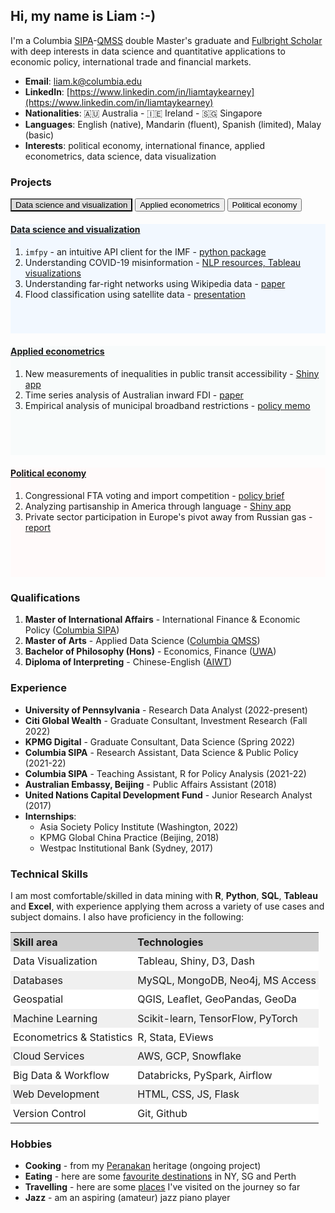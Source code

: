 ## Hi, my name is Liam :-)

I'm a Columbia [SIPA](https://www.sipa.columbia.edu/)-[QMSS](https://www.qmss.columbia.edu/) double Master's graduate and [Fulbright Scholar](https://www.fulbright.org.au/scholarships/anne-wexler-australian/) with deep interests in data science and quantitative applications to economic policy, international trade and financial markets.

- **Email**: [liam.k@columbia.edu](mailto:liam.k@columbia.edu)
- **LinkedIn**: [https://www.linkedin.com/in/liamtaykearney](https://www.linkedin.com/in/liamtaykearney)
- **Nationalities**: 🇦🇺 Australia - 🇮🇪 Ireland - 🇸🇬 Singapore
- **Languages**: English (native), Mandarin (fluent), Spanish (limited), Malay (basic)
- **Interests**: political economy, international finance, applied econometrics, data science, data visualization



### Projects

<head>
    <style>
        .tab-btn.active {
            background-color: #ddd;
            color: black;
        }
    </style>
</head>
<div class="tabs">
  <button id="defaultOpen" class="tab-btn active" onclick="openTab(event, 'Data science and visualization')">Data science and visualization</button>
  <button class="tab-btn" onclick="openTab(event, 'Applied econometrics')">Applied econometrics</button>
  <button class="tab-btn" onclick="openTab(event, 'Political economy')">Political economy</button>
</div>
<div id="Data science and visualization" class="tab-content" style="min-height:175px; margin-top: 20px; background-color: #f2f8ff; margin-bottom:20px;">
  <h4><u>Data science and visualization</u></h4>
  <ol>
    <li><code>imfpy</code> - an intuitive API client for the IMF - <a href="pages/imfpy.html">python package</a></li>
    <li>Understanding COVID-19 misinformation - <a href="pages/covid_misinfo.html">NLP resources, Tableau visualizations</a></li>
    <li>Understanding far-right networks using Wikipedia data - <a href="pages/wikihate.html">paper</a></li>
    <li>Flood classification using satellite data - <a href="pages/floodai.html">presentation</a></li>
  </ol>
</div>
<div id="Applied econometrics" class="tab-content" style="min-height:175px; margin-top: 20px; background-color: #f8fbfb; margin-bottom:20px;">
    <h4><u>Applied econometrics</u></h4>
  <ol>
<li>New measurements of inequalities in public transit accessibility - <a href="https://ltk2118.shinyapps.io/nyc-transit/">Shiny app</a></li>
    <li>Time series analysis of Australian inward FDI - <a href="pages/fdi.html">paper</a></li>
    <li>Empirical analysis of municipal broadband restrictions - <a href="pages/broadband.html">policy memo</a></li>
  </ol>
</div>
<div id="Political economy" class="tab-content" style="min-height:175px; margin-top: 20px; background-color: #fffafa; margin-bottom:20px;">
    <h4><u>Political economy</u></h4>
  <ol>
    <li>Congressional FTA voting and import competition - <a href="pages/congress_trade.html">policy brief</a></li>
    <li>Analyzing partisanship in America through language - <a href="https://newsapp-for-newsroom.shinyapps.io/partisanship-in-america/">Shiny app</a></li>
    <li>Private sector participation in Europe's pivot away from Russian gas - <a href="pages/citi.html">report</a></li>
  </ol>
</div>
<script>
  function openTab(evt, tabName) {
    var i, tabcontent, tablinks;
    tabcontent = document.getElementsByClassName("tab-content");
    for (i = 0; i < tabcontent.length; i++) {
      tabcontent[i].style.display = "none";
    }
    tablinks = document.getElementsByClassName("tab-btn");
    for (i = 0; i < tablinks.length; i++) {
      tablinks[i].className = tablinks[i].className.replace(" active", "");
    }
    document.getElementById(tabName).style.display = "block";
    evt.currentTarget.className += " active";
  }
  // Get the element with id="defaultOpen" and click on it
  document.getElementById("defaultOpen").click();
</script>


### Qualifications

1. **Master of International Affairs** - International Finance & Economic Policy ([Columbia SIPA](https://www.sipa.columbia.edu/))
2. **Master of Arts** - Applied Data Science ([Columbia QMSS](https://www.qmss.columbia.edu/))
3. **Bachelor of Philosophy (Hons)** - Economics, Finance ([UWA](https://www.uwa.edu.au/study/courses/bachelor-of-philosophy))
4. **Diploma of Interpreting** - Chinese-English ([AIWT](https://www.aiwt.edu.au/courses/psp50916-diploma-of-interpreting-lote-english/))




### Experience

- **University of Pennsylvania** - Research Data Analyst (2022-present)
- **Citi Global Wealth** - Graduate Consultant, Investment Research (Fall 2022)
- **KPMG Digital** - Graduate Consultant, Data Science (Spring 2022)
- **Columbia SIPA** - Research Assistant, Data Science & Public Policy (2021-22)
- **Columbia SIPA** - Teaching Assistant, R for Policy Analysis (2021-22)
- **Australian Embassy, Beijing** - Public Affairs Assistant (2018)
- **United Nations Capital Development Fund** - Junior Research Analyst (2017)
- **Internships**:
    - Asia Society Policy Institute (Washington, 2022)
    - KPMG Global China Practice (Beijing, 2018)
    - Westpac Institutional Bank (Sydney, 2017)



### Technical Skills

I am most comfortable/skilled in data mining with **R**, **Python**, **SQL**, **Tableau** and  **Excel**, with experience applying them across a variety of use cases and subject domains. I also have proficiency in the following:

<table style="width: 100%; border-collapse: collapse;">
  <tr style="line-height: 1.4; background-color: #d0d0d0;">
    <th style="text-align: left; padding: 4px;">Skill area</th>
    <th style="text-align: left; padding: 4px;">Technologies</th>
  </tr>
  <tr style="line-height: 1.4; background-color: #ffffff;">
    <td style="padding: 4px;">Data Visualization</td>
    <td style="padding: 4px;">Tableau, Shiny, D3, Dash</td>
  </tr>
  <tr style="line-height: 1.4; background-color: #f0f0f0;">
    <td style="padding: 4px;">Databases</td>
    <td style="padding: 4px;">MySQL, MongoDB, Neo4j, MS Access</td>
  </tr>
  <tr style="line-height: 1.4; background-color: #ffffff;">
    <td style="padding: 4px;">Geospatial</td>
    <td style="padding: 4px;">QGIS, Leaflet, GeoPandas, GeoDa</td>
  </tr>
  <tr style="line-height: 1.4; background-color: #f0f0f0;">
    <td style="padding: 4px;">Machine Learning</td>
    <td style="padding: 4px;">Scikit-learn, TensorFlow, PyTorch</td>
  </tr>
  <tr style="line-height: 1.4; background-color: #ffffff;">
    <td style="padding: 4px;">Econometrics & Statistics</td>
    <td style="padding: 4px;">R, Stata, EViews</td>
  </tr>
  <tr style="line-height: 1.4; background-color: #f0f0f0;">
    <td style="padding: 4px;">Cloud Services</td>
    <td style="padding: 4px;">AWS, GCP, Snowflake</td>
  </tr>
  <tr style="line-height: 1.4; background-color: #ffffff;">
    <td style="padding: 4px;">Big Data & Workflow</td>
    <td style="padding: 4px;">Databricks, PySpark, Airflow</td>
  </tr>
  <tr style="line-height: 1.4; background-color: #f0f0f0;">
    <td style="padding: 4px;">Web Development</td>
    <td style="padding: 4px;">HTML, CSS, JS, Flask</td>
  </tr>
  <tr style="line-height: 1.4; background-color: #ffffff;">
    <td style="padding: 4px;">Version Control</td>
    <td style="padding: 4px;">Git, Github</td>
  </tr>
</table>



### Hobbies

* **Cooking** - from my [Peranakan](pages/peranakan.md) heritage (ongoing project)
* **Eating** - here are some [favourite destinations](pages/food.md) in NY, SG and Perth
* **Travelling** - here are some [places](pages/places.md) I've visited on the journey so far
* **Jazz** - am an aspiring (amateur) jazz piano player
